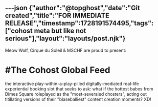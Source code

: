 ---json
{"author":"@topghost","date":"Git created","title":"FOR IMMEDIATE RELEASE","timestamp":1728191574495,"tags":["cohost meta but like not serious"],"layout":"layouts/post.njk"}
---
Meow Wolf, Cirque du Soleil &#x26; MSCHF are proud to present:

# \#The Cohost Global Feed

the interactive play-within-a-play-pilled digitally-mediated real-life experiential booking slot that seeks to ask: what if the hottest babes from Dimes Square roleplayed as the &#x22;most-severaled chosters&#x22;, acting out titillating versions of their &#x22;blaseballiest&#x22; content creation moments? XD!
